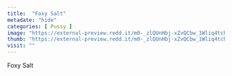 ```yaml
---
title:  "Foxy Salt"
metadate: "hide"
categories: [ Pussy ]
image: "https://external-preview.redd.it/m0-_zlQUnHbj-xZvQCbw_1Wliq4tch0XaNEAibRiy2I.jpg?auto=webp&s=c65c422174a8459310c9fdf0f970d89fb4be5b4d"
thumb: "https://external-preview.redd.it/m0-_zlQUnHbj-xZvQCbw_1Wliq4tch0XaNEAibRiy2I.jpg?width=1080&crop=smart&auto=webp&s=3e00f2eb3c4be0265643d2817d55efb01c2cca16"
visit: ""
---
```

Foxy Salt

